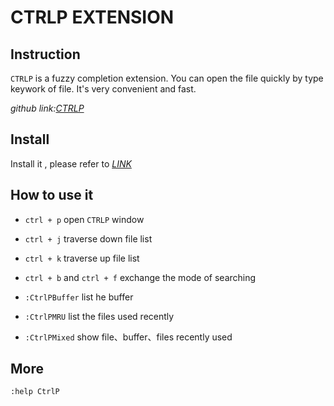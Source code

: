 # CTRLP EXTENSION 

## Instruction 

`CTRLP` is a fuzzy completion extension. You can open the file quickly by type keywork of file. It's very convenient and fast. 

*github link:*[*CTRLP*](https://github.com/ctrlpvim/ctrlp.vim)

## Install 

Install it , please refer to [*LINK*](./install_vim_extension.md)




## How to use it 

- `ctrl + p`                    open `CTRLP` window 
- `ctrl + j`                    traverse down file list 
- `ctrl + k`                    traverse up file list 
- `ctrl + b` and `ctrl + f`     exchange the mode of searching 

- `:CtrlPBuffer`                list he buffer 
- `:CtrlPMRU`                   list the files used recently 
- `:CtrlPMixed`                 show file、buffer、files recently used 

## More 

`:help CtrlP`


